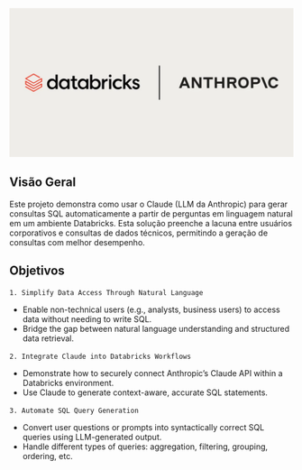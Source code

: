 ![alt text](claude.jpg)

## Visão Geral
Este projeto demonstra como usar o Claude (LLM da Anthropic) para gerar consultas SQL automaticamente a partir de perguntas em linguagem natural em um ambiente Databricks. Esta solução preenche a lacuna entre usuários corporativos e consultas de dados técnicos, permitindo a geração de consultas com melhor desempenho.
## Objetivos
`1. Simplify Data Access Through Natural Language`
  - Enable non-technical users (e.g., analysts, business users) to access data without needing to write SQL.
  - Bridge the gap between natural language understanding and structured data retrieval.

`2. Integrate Claude into Databricks Workflows`
  - Demonstrate how to securely connect Anthropic’s Claude API within a Databricks environment.
  - Use Claude to generate context-aware, accurate SQL statements.

`3. Automate SQL Query Generation`
  - Convert user questions or prompts into syntactically correct SQL queries using LLM-generated output.
  - Handle different types of queries: aggregation, filtering, grouping, ordering, etc.
